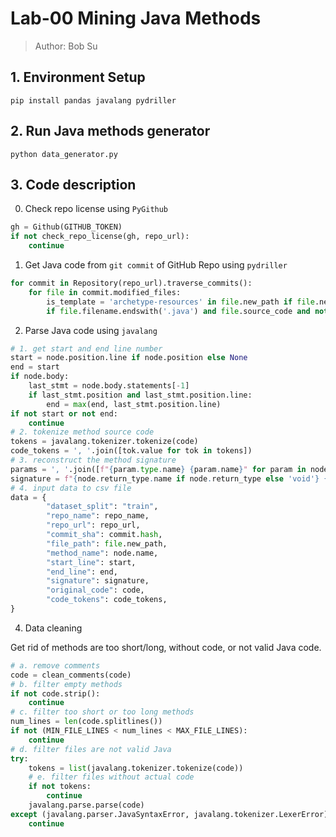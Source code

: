 # Lab-00 Mining Java Methods

> Author: Bob Su

## 1. Environment Setup

```shell
pip install pandas javalang pydriller
```

## 2. Run Java methods generator

```shell
python data_generator.py
```

## 3. Code description

0. Check repo license using `PyGithub`

```python
gh = Github(GITHUB_TOKEN)
if not check_repo_license(gh, repo_url):
    continue
```

1. Get Java code from `git commit` of GitHub Repo using `pydriller`

```python
for commit in Repository(repo_url).traverse_commits():
    for file in commit.modified_files:
        is_template = 'archetype-resources' in file.new_path if file.new_path else False
        if file.filename.endswith('.java') and file.source_code and not is_template:
```

2. Parse Java code using `javalang`

```python
# 1. get start and end line number
start = node.position.line if node.position else None
end = start
if node.body:
    last_stmt = node.body.statements[-1]
    if last_stmt.position and last_stmt.position.line:
        end = max(end, last_stmt.position.line)
if not start or not end:
    continue
# 2. tokenize method source code
tokens = javalang.tokenizer.tokenize(code)
code_tokens = ', '.join([tok.value for tok in tokens])
# 3. reconstruct the method signature
params = ', '.join([f"{param.type.name} {param.name}" for param in node.parameters])
signature = f"{node.return_type.name if node.return_type else 'void'} {node.name}({params})"
# 4. input data to csv file
data = {
        "dataset_split": "train",
        "repo_name": repo_name,
        "repo_url": repo_url,
        "commit_sha": commit.hash,
        "file_path": file.new_path,
        "method_name": node.name,
        "start_line": start,
        "end_line": end,
        "signature": signature,
        "original_code": code,
        "code_tokens": code_tokens,
}
```

4. Data cleaning

Get rid of methods are too short/long, without code, or not valid Java code.

```python
# a. remove comments
code = clean_comments(code)
# b. filter empty methods
if not code.strip():
    continue
# c. filter too short or too long methods
num_lines = len(code.splitlines())
if not (MIN_FILE_LINES < num_lines < MAX_FILE_LINES):
    continue
# d. filter files are not valid Java
try:
    tokens = list(javalang.tokenizer.tokenize(code))
    # e. filter files without actual code
    if not tokens:
        continue
    javalang.parse.parse(code)
except (javalang.parser.JavaSyntaxError, javalang.tokenizer.LexerError):
    continue
```

